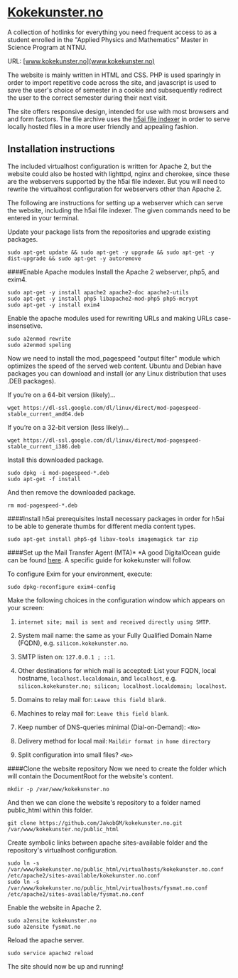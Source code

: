 # [Kokekunster.no](www.kokekunster.no)
A collection of hotlinks for everything you need frequent access to as a student enrolled in the "Applied Physics and Mathematics" Master in Science Program at NTNU.

URL: [www.kokekunster.no](www.kokekunster.no)

The website is mainly written in HTML and CSS. PHP is used sparingly in order to import repetitive code across the site, and javascript is used to save the user's choice of semester in a cookie and subsequently redirect the user to the correct semester during their next visit.

The site offers responsive design, intended for use with most browsers and and form factors. The file archive uses the [h5ai file indexer](http://larsjung.de/h5ai/) in order to serve locally hosted files in a more user friendly and appealing fashion.

## Installation instructions
The included virtualhost configuration is written for Apache 2, but the website could also be hosted with lighttpd, nginx and cherokee, since these are the webservers supported by the h5ai file indexer. But you will need to rewrite the virtualhost configuration for webservers other than Apache 2.

 The following are instructions for setting up a webserver which can serve the website, including the h5ai file indexer. The given commands need to be entered in your terminal.

Update your package lists from the repositories and upgrade existing packages.
```Shell
sudo apt-get update && sudo apt-get -y upgrade && sudo apt-get -y dist-upgrade && sudo apt-get -y autoremove
```

####Enable Apache modules
Install the Apache 2 webserver, php5, and exim4.
```Shell
sudo apt-get -y install apache2 apache2-doc apache2-utils
sudo apt-get -y install php5 libapache2-mod-php5 php5-mcrypt
sudo apt-get -y install exim4
```

Enable the apache modules used for rewriting URLs and making URLs case-insensetive.
```Shell
sudo a2enmod rewrite
sudo a2enmod speling
```

Now we need to install the mod_pagespeed "output filter" module which optimizes the speed of the served web content. Ubuntu and Debian have packages you can download and install (or any Linux distribution that uses .DEB packages).

If you’re on a 64-bit version (likely)...

```Shell
wget https://dl-ssl.google.com/dl/linux/direct/mod-pagespeed-stable_current_amd64.deb
```

If you’re on a 32-bit version (less likely)...
```Shell
wget https://dl-ssl.google.com/dl/linux/direct/mod-pagespeed-stable_current_i386.deb
```

Install this downloaded package.

```Shell
sudo dpkg -i mod-pagespeed-*.deb
sudo apt-get -f install
```

And then remove the downloaded package.

```Shell
rm mod-pagespeed-*.deb
```

####Install h5ai prerequisites
Install necessary packages in order for h5ai to be able to generate thumbs for different media content types.
```Shell
sudo apt-get install php5-gd libav-tools imagemagick tar zip
```

####Set up the Mail Transfer Agent (MTA)*
*A good DigitalOcean guide can be found [here](https://www.digitalocean.com/community/tutorials/how-to-install-the-send-only-mail-server-exim-on-ubuntu-12-04). A specific guide for kokekunster will follow.

To configure Exim for your environment, execute:
```Shell
sudo dpkg-reconfigure exim4-config
```

Make the following choices in the configuration window which appears on your screen:

1) `internet site; mail is sent and received directly using SMTP`.

2) System mail name: the same as your Fully Qualified Domain Name (FQDN), e.g. `silicon.kokekunster.no`.

3) SMTP listen on: `127.0.0.1 ; ::1`.

4)  Other destinations for which mail is accepted: List your FQDN, local hostname, `localhost.localdomain`, and `localhost`, e.g. `silicon.kokekunster.no; silicon; localhost.localdomain; localhost`.

5) Domains to relay mail for: `Leave this field blank`.

6) Machines to relay mail for: `Leave this field blank`.

7) Keep number of DNS-queries minimal (Dial-on-Demand): `<No>`

8) Delivery method for local mail: `Maildir format in home directory`

9) Split configuration into small files? `<No>`

####Clone the website repository
Now we need to create the folder which will contain the DocumentRoot for the website's content.

```Shell
mkdir -p /var/www/kokekunster.no
```

And then we can clone the website's repository to a folder named public_html within this folder.

```Shell
git clone https://github.com/JakobGM/kokekunster.no.git /var/www/kokekunster.no/public_html
```

Create symbolic links between apache sites-available folder and the repository's virtualhost configuration.

```Shell
sudo ln -s /var/www/kokekunster.no/public_html/virtualhosts/kokekunster.no.conf /etc/apache2/sites-available/kokekunster.no.conf
sudo ln -s /var/www/kokekunster.no/public_html/virtualhosts/fysmat.no.conf /etc/apache2/sites-available/fysmat.no.conf
```

Enable the website in Apache 2.
```Shell
sudo a2ensite kokekunster.no
sudo a2ensite fysmat.no
```

Reload the apache server.
```
sudo service apache2 reload
```
The site should now be up and running!
